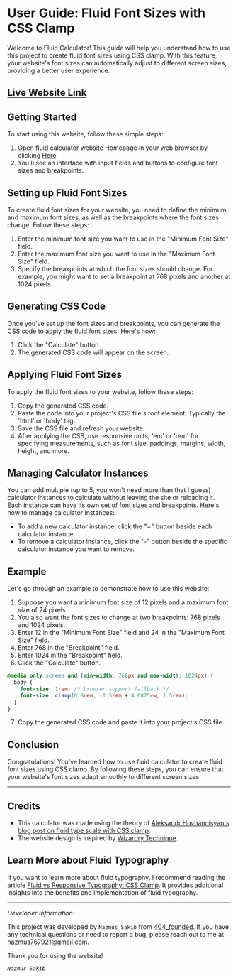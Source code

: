 # User Guide: Fluid Font Sizes with CSS Clamp

Welcome to Fluid Calculator! This guide will help you understand how to use this project to create fluid font sizes using CSS clamp. With this feature, your website's font sizes can automatically adjust to different screen sizes, providing a better user experience.

## [Live Website Link](https://fluidtypo.netlify.app/)

## Getting Started

To start using this website, follow these simple steps:

1. Open fluid calculator website Homepage in your web browser by clicking [Here](https://fluidtypo.netlify.app/)
2. You'll see an interface with input fields and buttons to configure font sizes and breakpoints.

## Setting up Fluid Font Sizes

To create fluid font sizes for your website, you need to define the minimum and maximum font sizes, as well as the breakpoints where the font sizes change. Follow these steps:

1. Enter the minimum font size you want to use in the "Minimum Font Size" field.
2. Enter the maximum font size you want to use in the "Maximum Font Size" field.
3. Specify the breakpoints at which the font sizes should change. For example, you might want to set a breakpoint at 768 pixels and another at 1024 pixels.

## Generating CSS Code

Once you've set up the font sizes and breakpoints, you can generate the CSS code to apply the fluid font sizes. Here's how:

1. Click the "Calculate" button.
2. The generated CSS code will appear on the screen.

## Applying Fluid Font Sizes

To apply the fluid font sizes to your website, follow these steps:

1. Copy the generated CSS code.
2. Paste the code into your project's CSS file's root element. Typically the 'html' or 'body' tag.
3. Save the CSS file and refresh your website.
4. After applying the CSS, use responsive units, 'em' or 'rem' for specifying measurements, such as font size, paddings, margins, width, height, and more.

## Managing Calculator Instances

You can add multiple (up to 5, you won't need more than that I guess) calculator instances to calculate without leaving the site or reloading it. Each instance can have its own set of font sizes and breakpoints. Here's how to manage calculator instances:

- To add a new calculator instance, click the "+" button beside each calculator instance.
- To remove a calculator instance, click the "-" button beside the specific calculator instance you want to remove.

## Example

Let's go through an example to demonstrate how to use this website:

1. Suppose you want a minimum font size of 12 pixels and a maximum font size of 24 pixels.
2. You also want the font sizes to change at two breakpoints: 768 pixels and 1024 pixels.
3. Enter 12 in the "Minimum Font Size" field and 24 in the "Maximum Font Size" field.
4. Enter 768 in the "Breakpoint" field.
5. Enter 1024 in the "Breakpoint" field.
6. Click the "Calculate" button.

```css
@media only screen and (min-width: 768px and max-width: 1024px) {
  body {
    font-size: 1rem; /* browser support fallback */
    font-size: clamp(0.8rem, -1.5rem + 4.6875vw, 1.5rem);
  }
}
```

7. Copy the generated CSS code and paste it into your project's CSS file.

## Conclusion

Congratulations! You've learned how to use fluid calculator to create fluid font sizes using CSS clamp. By following these steps, you can ensure that your website's font sizes adapt smoothly to different screen sizes.

---

## Credits

- This calculator was made using the theory of [Aleksandr Hovhannisyan's blog post on fluid type scale with CSS clamp](https://www.aleksandrhovhannisyan.com/blog/fluid-type-scale-with-css-clamp/).
- The website design is inspired by [Wizardry Technique](https://wizardry-technique.webflow.io/).

## Learn More about Fluid Typography

If you want to learn more about fluid typography, I recommend reading the article [Fluid vs Responsive Typography: CSS Clamp](https://blog.logrocket.com/fluid-vs-responsive-typography-css-clamp/). It provides additional insights into the benefits and implementation of fluid typography.

---

_*Developer Information:*_

This project was developed by `Nazmus Sakib` from [404_founded](https://t.me/founded_404). If you have any technical questions or need to report a bug, please reach out to me at [nazmus767921@gmail.com]().

Thank you for using the website!

_`Nazmus Sakib`_
